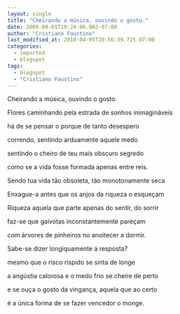```yaml
---
layout: single
title: "Cheirando a música, ouvindo o gosto."
date: 2009-09-01T19:24:00.003-07:00
author: "Cristiano Faustino"
last_modified_at: 2010-04-05T20:56:39.725-07:00
categories:
  - imported
  - blogspot
tags:
  - blogspot
  - "Cristiano Faustino"
---
```


Cheirando a música, ouvindo o gosto.



Flores caminhando pela estrada de sonhos inimagináveis

há de se pensar o porque de tanto desespero

correndo, sentindo arduamente aquele medo

sentindo o cheiro de teu mais obscuro segredo

como se a vida fosse formada apenas entre reis.



Sendo tua vida tão obsoleta, tão monotonamente seca

Enxague-a antes que os anjos da riqueza o esqueçam

Riqueza aquela que parte apenas do sentir, do sorrir

faz-se que gaivotas inconstantemente pareçam

com árvores de pinheiros no anoitecer a dormir.



Sabe-se dizer longiquamente a resposta?

mesmo que o risco ríspido se sinta de longe

a angústia calorosa e o medo frio se cheire de perto

e se ouça o gosto da vingança, aquela que ao certo

é a única forma de se fazer vencedor o monge.